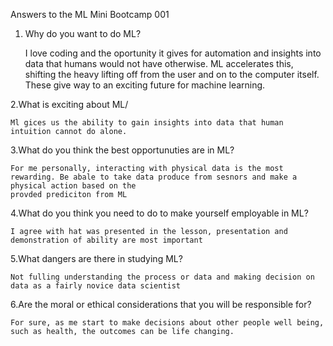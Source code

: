Answers to the ML Mini Bootcamp 001

1. Why do you want to do ML?

	I love coding and the oportunity it gives for automation and insights into data that humans would not have otherwise. ML accelerates this, shifting
	the heavy lifting off from the user and on to the computer itself. These give way to an exciting future for machine learning.

2.What is exciting about ML/

	Ml gices us the ability to gain insights into data that human intuition cannot do alone.

3.What do you think the best opportunuties are in ML?

	For me personally, interacting with physical data is the most rewarding. Be abale to take data produce from sesnors and make a physical action based on the
	provded prediciton from ML

4.What do you think you need to do to make yourself employable in ML?

	I agree with hat was presented in the lesson, presentation and demonstration of ability are most important

5.What dangers are there in studying ML?

	Not fulling understanding the process or data and making decision on data as a fairly novice data scientist

6.Are the moral or ethical considerations that you will be responsible for?

	For sure, as me start to make decisions about other people well being, such as health, the outcomes can be life changing.